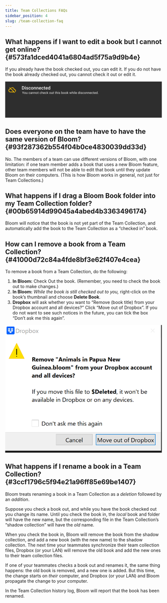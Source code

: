```yaml
---
title: Team Collections FAQs
sidebar_position: 4
slug: /team-collection-faq
---
```




## What happens if I want to edit a book but I cannot get online? {#573fa1dced4041a6804ad5f75a9d9b4e}


If you already have the book checked out, you can edit it. If you do not have the book already checked out, you cannot check it out or edit it. 


![](./team-collection-faq.62c2e7a8-0d6f-464b-b6ab-ba30148a8a27.png)


## Does everyone on the team have to have the same version of Bloom? {#93f287362b554f04b0ce4830039dd33d}


No. The members of a team can use different versions of Bloom, with one limitation: if one team member adds a book that uses a new Bloom feature, other team members will not be able to edit that book until they update Bloom on their computers. (This is how Bloom works in general, not just for Team Collections.) 


## What happens if I drag a Bloom Book folder into my Team Collection folder? {#00b65914d99045a4abed4b3363496174}


Bloom will notice that the book is not yet part of the Team Collection, and automatically add the book to the Team Collection as a “checked in” book. 


## How can I remove a book from a Team Collection?  {#41000d72c84a4fde8bf3e62f407e4cea}


To remove a book from a Team Collection, do the following: 

1. **In Bloom:** Check Out the book. (Remember, you need to check the book out to make changes.)
2. **In Bloom:** _While the book is still checked out to you,_ right-click on the book’s thumbnail and choose **Delete Book**.
3. **Dropbox** will ask whether you want to “Remove (book title) from your Dropbox account and all devices?” Click “Move out of Dropbox”. If you do not want to see such notices in the future, you can tick the box “Don’t ask me this again”.

![](./team-collection-faq.8a6746c9-8438-45e2-b83b-25cab6b051a5.png)


## What happens if I rename a book in a Team Collection? {#3ccf1796c5f94e21a96ff85e69be1407}


Bloom treats renaming a book in a Team Collection as a _deletion_ followed by an _addition_. 


Suppose you check a book out, and while you have the book checked out you change its name.  Until you check the book in, the _local_ book and folder will have the new name, but the corresponding file in the Team Collection’s “shadow collection” will have the _old_ name. 


When you check the book in, Bloom will remove the book from the shadow collection, and add a new book (with the new name) to the shadow collection. The next time your teammates synchronize their team collection files, Dropbox (or your LAN) will remove the old book and add the new ones to their team collection files. 


If one of your teammates checks a book out and renames it, the same thing happens: the old book is removed, and a new one is added. But this time, the change starts on _their_ computer, and Dropbox (or your LAN) and Bloom propagate the change to your computer. 


In the Team Collection history log, Bloom will report that the book has been renamed. 

